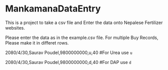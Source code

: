# MankamanaDataEntry
This is a project to take a csv file and Enter the data onto Nepalese Fertilizer websites.

Please enter the data as in the example.csv file.
For multiple Buy Records, Please make it in differet rows.

2080/4/30,Saurav Poudel,9800000000,u,40 #For Urea use `u`

2080/4/30,Saurav Poudel,9800000000,d,40 #For DAP use `d`

